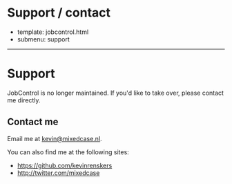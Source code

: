 # Support / contact
- template: jobcontrol.html
- submenu: support
---------------------

# Support
JobControl is no longer maintained. If you'd like to take over, please contact me directly.

## Contact me
Email me at <kevin@mixedcase.nl>.

You can also find me at the following sites:

- <https://github.com/kevinrenskers>
- <http://twitter.com/mixedcase>
